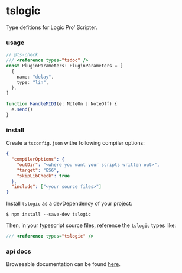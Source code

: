 # tslogic

Type defitions for Logic Pro' Scripter.

### usage

```ts
// @ts-check
/// <reference types="tsdoc" />
const PluginParameters: PluginParameters = [
  {
    name: "delay",
    type: "lin",
  },
]

function HandleMIDI(e: NoteOn | NoteOff) {
  e.send()
}
```

### install

Create a `tsconfig.json` withe following compiler options:

```json
{
  "compilerOptions": {
    "outDir": "<where you want your scripts written out>",
    "target": "ES6",
    "skipLibCheck": true
  },
  "include": ["<your source files>"]
}
```

Install `tslogic` as a devDependency of your project:

```
$ npm install --save-dev tslogic
```

Then, in your typescript source files, reference the `tslogic` types like:

```ts
/// <reference types="tslogic" />
```

### api docs

Browseable documentation can be found [here][docs].

[docs]: https://jeremyruppel.github.io/tslogic/
